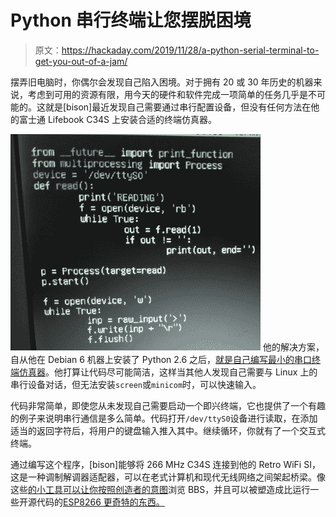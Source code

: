 # Python 串行终端让您摆脱困境

> 原文：<https://hackaday.com/2019/11/28/a-python-serial-terminal-to-get-you-out-of-a-jam/>

摆弄旧电脑时，你偶尔会发现自己陷入困境。对于拥有 20 或 30 年历史的机器来说，考虑到可用的资源有限，用今天的硬件和软件完成一项简单的任务几乎是不可能的。这就是[bison]最近发现自己需要通过串行配置设备，但没有任何方法在他的富士通 Lifebook C34S 上安装合适的终端仿真器。

[![](img/f450afca8ca630cc8d82e7786c4d5e4c.png)](https://hackaday.com/wp-content/uploads/2019/11/pythonserial_detail.png) 他的解决方案，自从他在 Debian 6 机器上安装了 Python 2.6 之后，[就是自己编写最小的串口终端仿真器](https://github.com/bison--/emergencySerialConsole)。他打算让代码尽可能简洁，这样当其他人发现自己需要与 Linux 上的串行设备对话，但无法安装`screen`或`minicom`时，可以快速输入。

代码非常简单，即使您从未发现自己需要启动一个即兴终端，它也提供了一个有趣的例子来说明串行通信是多么简单。代码打开`/dev/ttyS0`设备进行读取，在添加适当的返回字符后，将用户的键盘输入推入其中。继续循环，你就有了一个交互式终端。

通过编写这个程序，[bison]能够将 266 MHz C34S 连接到他的 Retro WiFi SI，这是一种调制解调器适配器，可以在老式计算机和现代无线网络之间架起桥梁。像这些[的小工具可以让你按照创造者的意图](https://hackaday.com/2018/04/18/browsing-modern-day-bbs-on-the-epson-px-8-laptop/)浏览 BBS，并且可以被塑造成比运行一些开源代码的[ESP8266 更奇特的东西。](https://hackaday.com/2015/10/23/use-the-esp-as-a-serial-adapter/)